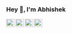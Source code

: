 

<!--
**abhisheksingh98/abhisheksingh98** is a ✨ _special_ ✨ repository because its `README.md` (this file) appears on your GitHub profile.

Here are some ideas to get you started:

- 🔭 I’m currently working on ...
- 🌱 I’m currently learning ...
- 👯 I’m looking to collaborate on ...
- 🤔 I’m looking for help with ...
- 💬 Ask me about ...
- 📫 How to reach me: ...
- 😄 Pronouns: ...
- ⚡ Fun fact: ...
-->


### Hey 👋, I'm Abhishek


<a href="https://twitter.com/abhishekk_07">
  <img align="left" alt="Abhishek Singh | Twitter" width="22px" src="https://cdn.jsdelivr.net/npm/simple-icons@v3/icons/twitter.svg" />
</a>
<a href="https://www.linkedin.com/in/abhisheksingh98">
  <img align="left" alt="Abhishek's LinkedIn" width="22px" src="https://cdn.jsdelivr.net/npm/simple-icons@v3/icons/linkedin.svg" />
</a>
<a href="https://www.instagram.com/abhishekk07">
  <img align="left" alt="Abhishek's Instagram" width="22px" src="https://cdn.jsdelivr.net/npm/simple-icons@v3/icons/instagram.svg" />
</a>
<a href="https://medium.com/@abhisheksingh98">
  <img align="left" alt="Abhishek's Medium" width="22px" src="https://cdn.jsdelivr.net/npm/simple-icons@v3/icons/medium.svg" />
</a>
<br />
<br />
